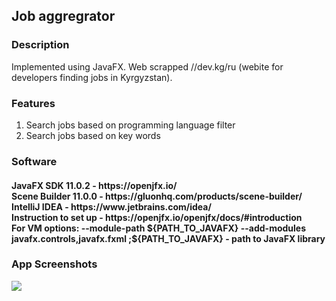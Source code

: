 <h2> Job aggregrator </h2>

<h3> Description </h3>
Implemented using JavaFX. Web scrapped //dev.kg/ru (webite for developers finding jobs in Kyrgyzstan).

<h3> Features </h3>
<ol> 
  <li> Search jobs based on programming language filter </li>
  <li> Search jobs based on key words </li> </ol>

<h3> Software </h3>
<h4>JavaFX SDK 11.0.2 -  https://openjfx.io/ <br>
Scene Builder 11.0.0 - https://gluonhq.com/products/scene-builder/ <br>
IntelliJ IDEA - https://www.jetbrains.com/idea/ <br>
Instruction to set up - https://openjfx.io/openjfx/docs/#introduction <br> 
For VM options: --module-path ${PATH_TO_JAVAFX} --add-modules javafx.controls,javafx.fxml ;${PATH_TO_JAVAFX} - path to JavaFX library </h4>

<h3> App Screenshots </h3>

![](img/job.gif)


